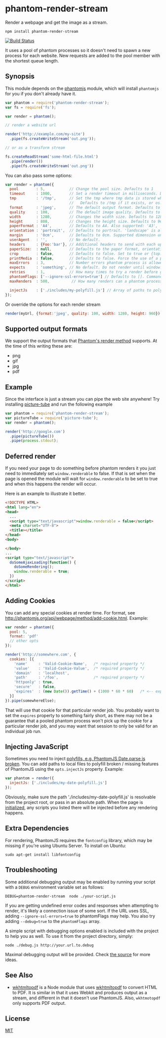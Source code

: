 # phantom-render-stream

Render a webpage and get the image as a stream.

```
npm install phantom-render-stream
```

[![Build Status](https://travis-ci.org/e-conomic/phantom-render-stream.png)](https://travis-ci.org/e-conomic/phantom-render-stream)

It uses a pool of phantom processes so it doesn't need to spawn a new process for each website.
New requests are added to the pool member with the shortest queue length.

## Synopsis

This module depends on the [phantomjs](https://www.npmjs.org/package/phantomjs) module, which will install
`phantomjs` for you if you don't already have it.

``` js
var phantom = require('phantom-render-stream');
var fs = require('fs');

var render = phantom();

// render a website url

render('http://example.com/my-site')
  .pipe(fs.createWriteStream('out.png'));

// or as a transform stream

fs.createReadStream('some-html-file.html')
  .pipe(render())
  .pipe(fs.createWriteStream('out.png'))
```

You can also pass some options:

``` js
var render = phantom({
  pool        : 5,           // Change the pool size. Defaults to 1
  timeout     : 1000,        // Set a render timeout in milliseconds. Defaults to 30 seconds.
  tmp         : '/tmp',      // Set the tmp where tmp data is stored when communicating with the phantom process.
                             //   Defaults to /tmp if it exists, or os.tmpDir()
  format      : 'jpeg',      // The default output format. Defaults to png
  quality     : 100,         // The default image quality. Defaults to 100. Only relevant for jpeg format.
  width       : 1280,        // Changes the width size. Defaults to 1280
  height      : 800,         // Changes the height size. Defaults to 960
  paperFormat : 'A4',        // Defaults to A4. Also supported: 'A3', 'A4', 'A5', 'Legal', 'Letter', 'Tabloid'.
  orientation : 'portrait',  // Defaults to portrait. 'landscape' is also valid
  margin      : '0cm',       // Defaults to 0cm. Supported dimension units are: 'mm', 'cm', 'in', 'px'. No unit means 'px'.
  userAgent   : '',          // No default.
  headers     : {Foo:'bar'}, // Additional headers to send with each upstream HTTP request
  paperSize:  : null,        // Defaults to the paper format, orientation, and margin.
  crop        : false,       // Defaults to false. Set to true or {top:5, left:5} to add margin
  printMedia  : false,       // Defaults to false. Force the use of a print stylesheet.
  maxErrors   : 3,           // Number errors phantom process is allowed to throw before killing it. Defaults to 3.
  expects     : 'something', // No default. Do not render until window.renderable is set to 'something'
  retries     : 1,           // How many times to try a render before giving up. Defaults to 1.
  phantomFlags: ['--ignore-ssl-errors=true'] // Defaults to []. Command line flags passed to phantomjs
  maxRenders  : 500,          // How many renders can a phantom process make before being restarted. Defaults to 500

  injectJs    : ['./includes/my-polyfill.js'] // Array of paths to polyfill components or external scripts that will be injected when the page is initialized
});
```

Or override the options for each render stream

``` js
render(myUrl, {format:'jpeg', quality: 100, width: 1280, height: 960}).pipe(...)
```

## Supported output formats

We support the output formats that [Phantom's render method](http://phantomjs.org/api/webpage/method/render.html)
supports. At the time of this writing these are:

 * png
 * gif
 * jpg
 * pdf

## Example

Since the interface is just a stream you can pipe the web site anywhere!
Try installing [picture-tube](https://github.com/substack/picture-tube) and run the following example

``` js
var phantom = require('phantom-render-stream');
var pictureTube = require('picture-tube');
var render = phantom();

render('http://google.com')
  .pipe(pictureTube())
  .pipe(process.stdout);
```

## Deferred render

If you need your page to do something before phantom renders it you just need to immediately set
`window.renderable` to false. If that is set when the page is opened the module will wait for
`window.renderable` to be set to true and when this happens the render will occur.

Here is an example to illustrate it better.

``` html
<!DOCTYPE HTML>
<html lang="en">
<head>
  ...
  <script type="text/javascript">window.renderable = false</script>
  <meta charset="UTF-8">
  <title></title>
</head>
<body>

</body>
...
<script type="text/javascript">
  doSomeAjaxLoading(function() {
    doSomeRendering();
    window.renderable = true;
  })
</script>
</html>
```

## Adding Cookies
You can add any special cookies at render time.  For format, see http://phantomjs.org/api/webpage/method/add-cookie.html.  Example:

```javascript
var render = phantom({
  pool: 5,
  format: 'pdf'
  // other opts
});

render('http://somewhere.com', {
  cookies: [{
    'name'     : 'Valid-Cookie-Name',   /* required property */
    'value'    : 'Valid-Cookie-Value',  /* required property */
    'domain'   : 'localhost',
    'path'     : '/foo',                /* required property */
    'httponly' : true,
    'secure'   : false,
    'expires'  : (new Date()).getTime() + (1000 * 60 * 60)   /* <-- expires in 1 hour */
  }]
}).pipe(somewhereElse);
```
That will use that cookie for that particular render job.  You probably want to set the `expires` property to something fairly short, as there may not be a guarantee that a pooled phantom process won't pick up the cookie for a particular render job, and you may want that session to only be valid for an individual job run.

## Injecting JavaScript
Sometimes you need to inject [polyfills, e.g. PhantomJS Date.parse is broken](https://github.com/ariya/phantomjs/issues/11151).
You can add paths to local files to polyfill broken / missing features of PhantomJS using the `opts.injectJs` property.  Example:

```javascript
var phantom = render({
  injectJs: ['./includes/my-date-polyfill.js']
});
```

Obviously, make sure the path './includes/my-date-polyfill.js' is resolvable from the project root, or pass in an absolute path.
When the page is [initialized](http://phantomjs.org/api/webpage/handler/on-initialized.html), any scripts you listed there will
be injected before any rendering happens.


## Extra Dependencies

For rendering, PhantomJS requires the `fontconfig` library, which may be missing if you're using Ubuntu Server. To install on Ubuntu:

    sudo apt-get install libfontconfig

## Troubleshooting

Some additional debugging output may be enabled by running your script with a
`DEBUG` environment variable set as follows:

    DEBUG=phantom-render-stream  node ./your-script.js

If you are getting undefined error codes and responses when attempting to
render, it's likely a connection issue of some sort. If the URL uses SSL,
adding `--ignore-ssl-errors=true` to phantomFlags may help. You also try adding
`--debug=true` to the `phantomFlags` array.

A simple script with debugging options enabled is included with the
project to help you as well. To use it from the project directory, simply:

    node ./debug.js http://your.url.to.debug

Maximal debugging output will be provided. Check [the source](./debug.js) for more ideas.

## See Also

 * [wkhtmltopdf](https://www.npmjs.org/package/wkhtmltopdf) is a Node module that uses [wkhtmltopdf](http://wkhtmltopdf.org/) to convert HTML to PDF. It is similar in that it uses Webkit and produces output as a stream, and different in that it doesn't use PhantomJS. Also, `wkhtmotopdf` only supports PDF output.

## License

[MIT](http://opensource.org/licenses/MIT)
